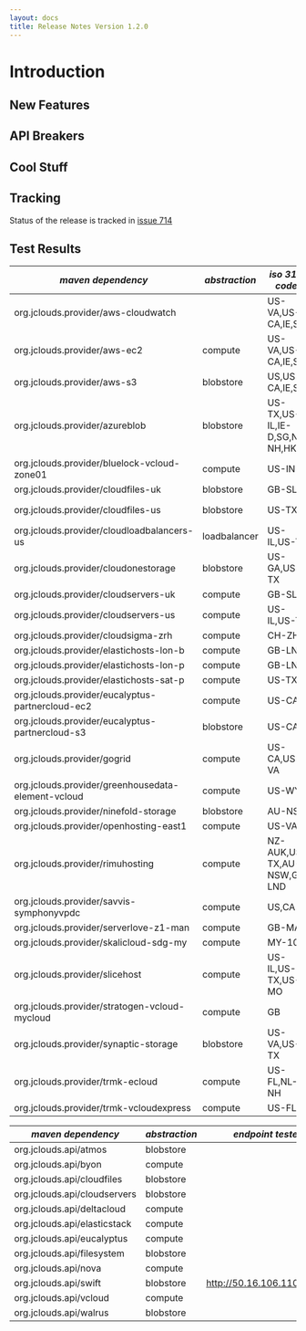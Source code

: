 ```yaml
---
layout: docs
title: Release Notes Version 1.2.0
---
```


# Introduction 

## New Features

## API Breakers

## Cool Stuff

## Tracking

Status of the release is tracked in [issue 714](http://code.google.com/p/jclouds/issues/detail?id=714)

## Test Results 

|  *maven dependency* |  *abstraction* |  *iso 3166 codes* |  *result* |  *notes* | 
|---------------------|----------------|-------------------|-----------|----------|
| org.jclouds.provider/aws-cloudwatch| | US-VA,US-CA,IE,SG| [pass 1/1](/documentation/releasenotes/1.2.0-output/aws-cloudwatch.txt)| |
| org.jclouds.provider/aws-ec2| compute| US-VA,US-CA,IE,SG| [pass 144/145](/documentation/releasenotes/1.2.0-output/aws-ec2.txt)| [1 failure](/documentation/releasenotes/1.2.0-output/aws-ec2-failures.txt)|
| org.jclouds.provider/aws-s3| blobstore| US,US-CA,IE,SG| [pass 101/102](/documentation/releasenotes/1.2.0-output/aws-s3.txt)| [1 failure](/documentation/releasenotes/1.2.0-output/aws-s3-failures.txt)|
| org.jclouds.provider/azureblob| blobstore| US-TX,US-IL,IE-D,SG,NL-NH,HK| [pass 94/96](/documentation/releasenotes/1.2.0-output/azureblob.txt)| [2 failures](/documentation/releasenotes/1.2.0-output/azureblob-failures.txt)|
| org.jclouds.provider/bluelock-vcloud-zone01| compute| US-IN| [pass 139/139](/documentation/releasenotes/1.2.0-output/bluelock-vcloud-zone01.txt)| |
| org.jclouds.provider/cloudfiles-uk| blobstore| GB-SLG| pending| |
| org.jclouds.provider/cloudfiles-us| blobstore| US-TX| pending| [pass 90/90](/documentation/releasenotes/1.2.0-output/cloudfiles-us.txt)| |
| org.jclouds.provider/cloudloadbalancers-us| loadbalancer| US-IL,US-TX| pending| |
| org.jclouds.provider/cloudonestorage| blobstore| US-GA,US-TX| [pass 63/65](/documentation/releasenotes/1.2.0-output/cloudonestorage.txt)| [2 failures](/documentation/releasenotes/1.2.0-output/cloudonestorage-failures.txt)|
| org.jclouds.provider/cloudservers-uk| compute| GB-SLG| pending| |
| org.jclouds.provider/cloudservers-us| compute| US-IL,US-TX| pending| |
| org.jclouds.provider/cloudsigma-zrh| compute| CH-ZH| pending| |
| org.jclouds.provider/elastichosts-lon-b| compute| GB-LND|  pending| |
| org.jclouds.provider/elastichosts-lon-p| compute| GB-LND| pending| |
| org.jclouds.provider/elastichosts-sat-p| compute| US-TX| pending| |
| org.jclouds.provider/eucalyptus-partnercloud-ec2| compute| US-CA| pending| |
| org.jclouds.provider/eucalyptus-partnercloud-s3| blobstore| US-CA| pending| |
| org.jclouds.provider/gogrid| compute| US-CA,US-VA| pending| |
| org.jclouds.provider/greenhousedata-element-vcloud| compute| US-WY| pending| |
| org.jclouds.provider/ninefold-storage| blobstore| AU-NSW| pending| |
| org.jclouds.provider/openhosting-east1| compute| US-VA| pending| |
| org.jclouds.provider/rimuhosting| compute| NZ-AUK,US-TX,AU-NSW,GB-LND| pending| |
| org.jclouds.provider/savvis-symphonyvpdc| compute| US,CA| pending| |
| org.jclouds.provider/serverlove-z1-man| compute| GB-MAN| pending| |
| org.jclouds.provider/skalicloud-sdg-my| compute| MY-10| pending| |
| org.jclouds.provider/slicehost| compute| US-IL,US-TX,US-MO| pending| |
| org.jclouds.provider/stratogen-vcloud-mycloud| compute| GB| pending| |
| org.jclouds.provider/synaptic-storage| blobstore| US-VA,US-TX| pending| |
| org.jclouds.provider/trmk-ecloud| compute| US-FL,NL-NH| pending| |
| org.jclouds.provider/trmk-vcloudexpress| compute| US-FL| pending| |



|  *maven dependency* |  *abstraction* |  *endpoint tested* |  *result* |  *notes* | 
|---------------------|----------------|--------------------|-----------|----------|
| org.jclouds.api/atmos| blobstore|  | pending| |
| org.jclouds.api/byon| compute|  | pending| |
| org.jclouds.api/cloudfiles| blobstore|  | pending| |
| org.jclouds.api/cloudservers| blobstore|  | pending| |
| org.jclouds.api/deltacloud| compute|  | pending| |
| org.jclouds.api/elasticstack| compute|  | pending| |
| org.jclouds.api/eucalyptus| compute|  | pending| |
| org.jclouds.api/filesystem| blobstore|  | pending| |
| org.jclouds.api/nova| compute|  | pending| |
| org.jclouds.api/swift| blobstore| http://50.16.106.110:11000| pending| |
| org.jclouds.api/vcloud| compute|  | pending| |
| org.jclouds.api/walrus| blobstore|  | pending| |
